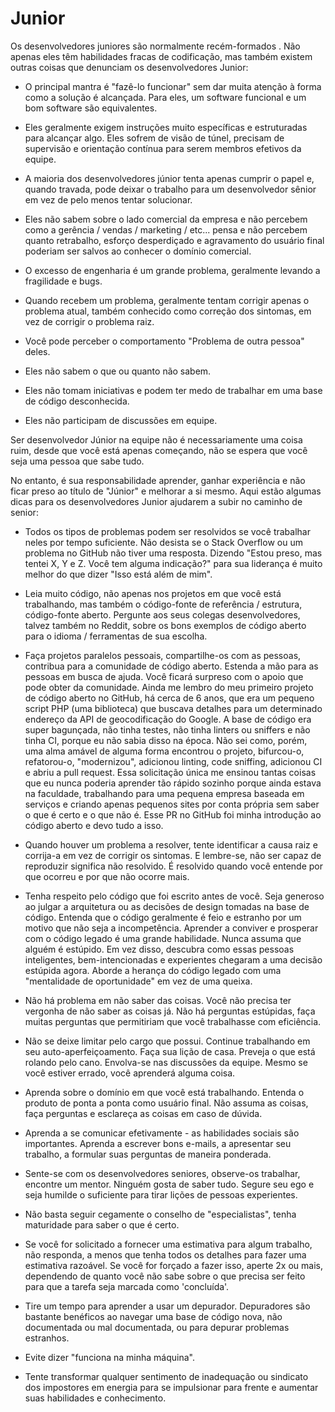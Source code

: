 # Junior

Os desenvolvedores juniores são normalmente recém-formados . Não apenas eles têm habilidades fracas de codificação, mas também existem outras coisas que denunciam os desenvolvedores Junior:

- O principal mantra é "fazê-lo funcionar" sem dar muita atenção à forma como a solução é alcançada. Para eles, um software funcional e um bom software são equivalentes.

- Eles geralmente exigem instruções muito específicas e estruturadas para alcançar algo. Eles sofrem de visão de túnel, precisam de supervisão e orientação contínua para serem membros efetivos da equipe.

- A maioria dos desenvolvedores júnior tenta apenas cumprir o papel e, quando travada, pode deixar o trabalho para um desenvolvedor sênior em vez de pelo menos tentar solucionar.

- Eles não sabem sobre o lado comercial da empresa e não percebem como a gerência / vendas / marketing / etc...  pensa e não percebem quanto retrabalho, esforço desperdiçado e agravamento do usuário final poderiam ser salvos ao conhecer o domínio comercial.

- O excesso de engenharia é um grande problema, geralmente levando a fragilidade e bugs.

- Quando recebem um problema, geralmente tentam corrigir apenas o problema atual, também conhecido como correção dos sintomas, em vez de corrigir o problema raiz.

- Você pode perceber o comportamento "Problema de outra pessoa" deles. 

- Eles não sabem o que ou quanto não sabem.

- Eles não tomam iniciativas e podem ter medo de trabalhar em uma base de código desconhecida.

- Eles não participam de discussões em equipe.

Ser desenvolvedor Júnior na equipe não é necessariamente uma coisa ruim, desde que você está apenas começando, não se espera que você seja uma pessoa que sabe tudo. 

No entanto, é sua responsabilidade aprender, ganhar experiência e não ficar preso ao título de "Júnior" e melhorar a si mesmo. Aqui estão algumas dicas para os desenvolvedores Junior ajudarem a subir no caminho de senior:

- Todos os tipos de problemas podem ser resolvidos se você trabalhar neles por tempo suficiente. Não desista se o Stack Overflow ou um problema no GitHub não tiver uma resposta. Dizendo "Estou preso, mas tentei X, Y e Z. Você tem alguma indicação?" para sua liderança é muito melhor do que dizer "Isso está além de mim".

- Leia muito código, não apenas nos projetos em que você está trabalhando, mas também o código-fonte de referência / estrutura, código-fonte aberto. Pergunte aos seus colegas desenvolvedores, talvez também no Reddit, sobre os bons exemplos de código aberto para o idioma / ferramentas de sua escolha.

- Faça projetos paralelos pessoais, compartilhe-os com as pessoas, contribua para a comunidade de código aberto. Estenda a mão para as pessoas em busca de ajuda. Você ficará surpreso com o apoio que pode obter da comunidade. Ainda me lembro do meu primeiro projeto de código aberto no GitHub, há cerca de 6 anos, que era um pequeno script PHP (uma biblioteca) que buscava detalhes para um determinado endereço da API de geocodificação do Google. A base de código era super bagunçada, não tinha testes, não tinha linters ou sniffers e não tinha CI, porque eu não sabia disso na época. Não sei como, porém, uma alma amável de alguma forma encontrou o projeto, bifurcou-o, refatorou-o, "modernizou", adicionou linting, code sniffing, adicionou CI e abriu a pull request. Essa solicitação única me ensinou tantas coisas que eu nunca poderia aprender tão rápido sozinho porque ainda estava na faculdade, trabalhando para uma pequena empresa baseada em serviços e criando apenas pequenos sites por conta própria sem saber o que é certo e o que não é. Esse PR no GitHub foi minha introdução ao código aberto e devo tudo a isso.

- Quando houver um problema a resolver, tente identificar a causa raiz e corrija-a em vez de corrigir os sintomas. E lembre-se, não ser capaz de reproduzir significa não resolvido. É resolvido quando você entende por que ocorreu e por que não ocorre mais.

- Tenha respeito pelo código que foi escrito antes de você. Seja generoso ao julgar a arquitetura ou as decisões de design tomadas na base de código. Entenda que o código geralmente é feio e estranho por um motivo que não seja a incompetência. Aprender a conviver e prosperar com o código legado é uma grande habilidade. Nunca assuma que alguém é estúpido. Em vez disso, descubra como essas pessoas inteligentes, bem-intencionadas e experientes chegaram a uma decisão estúpida agora. Aborde a herança do código legado com uma "mentalidade de oportunidade" em vez de uma queixa.

- Não há problema em não saber das coisas. Você não precisa ter vergonha de não saber as coisas já. Não há perguntas estúpidas, faça muitas perguntas que permitiriam que você trabalhasse com eficiência.

- Não se deixe limitar pelo cargo que possui. Continue trabalhando em seu auto-aperfeiçoamento.
Faça sua lição de casa. Preveja o que está rolando pelo cano. Envolva-se nas discussões da equipe. Mesmo se você estiver errado, você aprenderá alguma coisa.

- Aprenda sobre o domínio em que você está trabalhando. Entenda o produto de ponta a ponta como usuário final. Não assuma as coisas, faça perguntas e esclareça as coisas em caso de dúvida.

- Aprenda a se comunicar efetivamente - as habilidades sociais são importantes. Aprenda a escrever bons e-mails, a apresentar seu trabalho, a formular suas perguntas de maneira ponderada.

- Sente-se com os desenvolvedores seniores, observe-os trabalhar, encontre um mentor. Ninguém gosta de saber tudo. Segure seu ego e seja humilde o suficiente para tirar lições de pessoas experientes.

- Não basta seguir cegamente o conselho de "especialistas", tenha maturidade para saber o que é certo.

- Se você for solicitado a fornecer uma estimativa para algum trabalho, não responda, a menos que tenha todos os detalhes para fazer uma estimativa razoável. Se você for forçado a fazer isso, aperte 2x ou mais, dependendo de quanto você não sabe sobre o que precisa ser feito para que a tarefa seja marcada como 'concluída'.

- Tire um tempo para aprender a usar um depurador. Depuradores são bastante benéficos ao navegar uma base de código nova, não documentada ou mal documentada, ou para depurar problemas estranhos.

- Evite dizer "funciona na minha máquina". 

- Tente transformar qualquer sentimento de inadequação ou sindicato dos impostores em energia para se impulsionar para frente e aumentar suas habilidades e conhecimento. 
